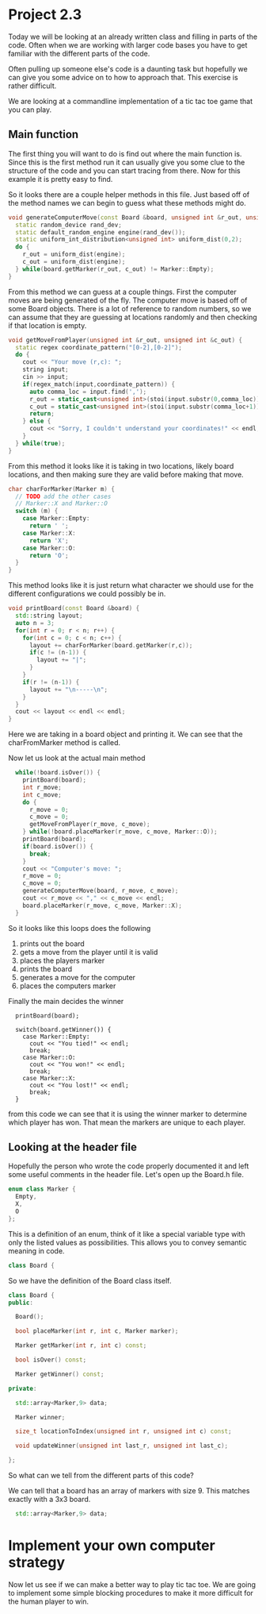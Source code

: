 # Project 2.3
Today we will be looking at an already written class and filling in parts of the code.
Often when we are working with larger code bases you have to get familiar with the
different parts of the code.

Often pulling up someone else's code is a daunting task but hopefully we can
give you some advice on to how to approach that. This exercise is rather difficult.

We are looking at a commandline implementation of a tic tac toe game that you can play.

## Main function
The first thing you will want to do is find out where the main function is. Since
this is the first method run it can usually give you some clue to the structure
of the code and you can start tracing from there. Now for this example it is
pretty easy to find.

So it looks there are a couple helper methods in this file. Just based off of the
method names we can begin to guess what these methods might do.

```c++
void generateComputerMove(const Board &board, unsigned int &r_out, unsigned int &c_out) {
  static random_device rand_dev;
  static default_random_engine engine(rand_dev());
  static uniform_int_distribution<unsigned int> uniform_dist(0,2);
  do {
    r_out = uniform_dist(engine);
    c_out = uniform_dist(engine);
  } while(board.getMarker(r_out, c_out) != Marker::Empty);
}
```

From this method we can guess at a couple things. First the computer moves are
being generated of the fly. The computer move is based off of some Board objects.
There is a lot of reference to random numbers, so we can assume that they are guessing
at locations randomly and then checking if that location is empty.

```c++
void getMoveFromPlayer(unsigned int &r_out, unsigned int &c_out) {
  static regex coordinate_pattern("[0-2],[0-2]");
  do {
    cout << "Your move (r,c): ";
    string input;
    cin >> input;
    if(regex_match(input,coordinate_pattern)) {
      auto comma_loc = input.find(',');
      r_out = static_cast<unsigned int>(stoi(input.substr(0,comma_loc)));
      c_out = static_cast<unsigned int>(stoi(input.substr(comma_loc+1)));
      return;
    } else {
      cout << "Sorry, I couldn't understand your coordinates!" << endl;
    }
  } while(true);
}
```

From this method it looks like it is taking in two locations, likely board locations,
and then making sure they are valid before making that move.

```c++
char charForMarker(Marker m) {
  // TODO add the other cases
  // Marker::X and Marker::O
  switch (m) {
    case Marker::Empty:
      return ' ';
    case Marker::X:
      return 'X';
    case Marker::O:
      return 'O';
  }
}
```

This method looks like it is just return what character we should use for the
different configurations we could possibly be in.

```c++
void printBoard(const Board &board) {
  std::string layout;
  auto n = 3;
  for(int r = 0; r < n; r++) {
    for(int c = 0; c < n; c++) {
      layout += charForMarker(board.getMarker(r,c));
      if(c != (n-1)) {
        layout += "|";
      }
    }
    if(r != (n-1)) {
      layout += "\n-----\n";
    }
  }
  cout << layout << endl << endl;
}
```

Here we are taking in a board object and printing it. We can see that the
charFromMarker method is called.

Now let us look at the actual main method

```c++
  while(!board.isOver()) {
    printBoard(board);
    int r_move;
    int c_move;
    do {
      r_move = 0;
      c_move = 0;
      getMoveFromPlayer(r_move, c_move);
    } while(!board.placeMarker(r_move, c_move, Marker::O));
    printBoard(board);
    if(board.isOver()) {
      break;
    }
    cout << "Computer's move: ";
    r_move = 0;
    c_move = 0;
    generateComputerMove(board, r_move, c_move);
    cout << r_move << "," << c_move << endl;
    board.placeMarker(r_move, c_move, Marker::X);
  }
```

So it looks like this loops does the following
1. prints out the board
2. gets a move from the player until it is valid
3. places the players marker
4. prints the board
5. generates a move for the computer
6. places the computers marker

Finally the main decides the winner

```
  printBoard(board);

  switch(board.getWinner()) {
    case Marker::Empty:
      cout << "You tied!" << endl;
      break;
    case Marker::O:
      cout << "You won!" << endl;
      break;
    case Marker::X:
      cout << "You lost!" << endl;
      break;
  }
```

from this code we can see that it is using the winner marker to determine which
player has won. That mean the markers are unique to each player.

## Looking at the header file
Hopefully the person who wrote the code properly documented it and left some
useful comments in the header file. Let's open up the Board.h file.

```c++
enum class Marker {
  Empty,
  X,
  O
};
```

This is a definition of an enum, think of it like a special variable type with
only the listed values as possibilities. This allows you to convey semantic meaning
in code.

```c++
class Board {
```

So we have the definition of the Board class itself.

```c++
class Board {
public:

  Board();

  bool placeMarker(int r, int c, Marker marker);

  Marker getMarker(int r, int c) const;

  bool isOver() const;

  Marker getWinner() const;

private:

  std::array<Marker,9> data;

  Marker winner;

  size_t locationToIndex(unsigned int r, unsigned int c) const;

  void updateWinner(unsigned int last_r, unsigned int last_c);

};
```

So what can we tell from the different parts of this code?

We can tell that a board has an array of markers with size 9. This matches exactly
with a 3x3 board.

```c++
  std::array<Marker,9> data;
```

# Implement your own computer strategy
Now let us see if we can make a better way to play tic tac toe. We are going to
implement some simple blocking procedures to make it more difficult for the human
player to win.

